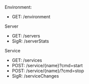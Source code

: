 

Environment:
 - GET:  /environment

Server
 - GET:  /servers
 - SigR: /serverStats

Service
 - GET:  /services
 - POST: /service/{name}?cmd=start
 - POST: /service/{name}/?cmd=stop
 - SigR: /serviceChanges
